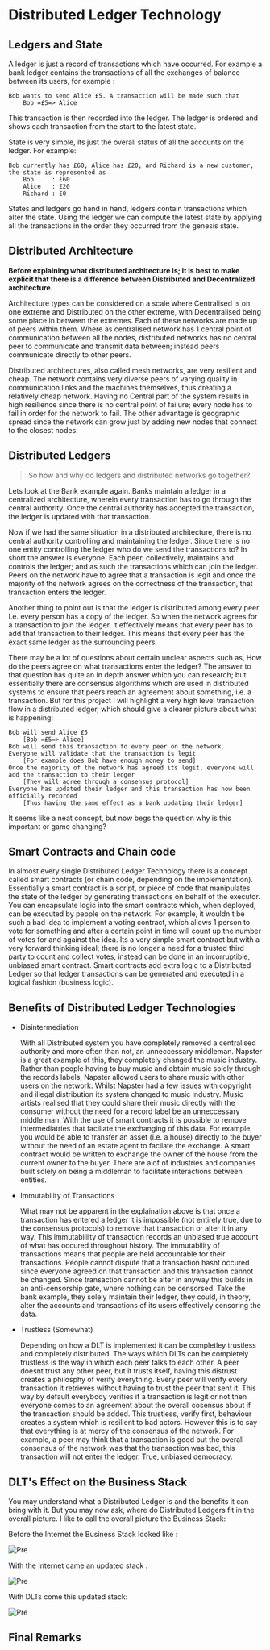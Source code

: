# Distributed Ledger Technology

## Ledgers and State

A ledger is just a record of transactions which have occurred. For example a bank ledger contains the transactions of all the exchanges of balance between its users, for example :

    Bob wants to send Alice £5. A transaction will be made such that 
        Bob =£5=> Alice

This transaction is then recorded into the ledger. The ledger is ordered and shows each transaction from the start to the latest state.

State is very simple, its just the overall status of all the accounts on the ledger. For example:

    Bob currently has £60, Alice has £20, and Richard is a new customer, the state is represented as
        Bob     : £60
        Alice   : £20
        Richard : £0

States and ledgers go hand in hand, ledgers contain transactions which alter the state. Using the ledger we can compute the latest state by applying all the transactions in the order they occurred from the genesis state.

## Distributed Architecture

**Before explaining what distributed architecture is; it is best to make explicit that there is a difference between Distributed and Decentralized architecture.**

Architecture types can be considered on a scale where Centralised is on one extreme and Distributed on the other extreme, with Decentralised being some place in between the extremes. Each of these networks are made up of peers within them. Where as centralised network has 1 central point of communication between all the nodes, distributed networks has no central peer to communicate and transmit data between; instead peers communicate directly to other peers.

Distributed architectures, also called mesh networks, are very resilient and cheap. The network contains very diverse peers of varying quality in communication links and the machines themselves, thus creating a relatively cheap network. Having no Central part of the system results in high resilience since there is no central point of failure; every node has to fail in order for the network to fail. The other advantage is geographic spread since the network can grow just by adding new nodes that connect to the closest nodes.

## Distributed Ledgers

> So how and why do ledgers and distributed networks go together?

Lets look at the Bank example again. Banks maintain a ledger in a centralized architecture, wherein every transaction has to go through the central authority. Once the central authority has accepted the transaction, the ledger is updated with that transaction.

Now if we had the same situation in a distributed architecture, there is no central authority controlling and maintaining the ledger. Since there is no one entity controlling the ledger who do we send the transactions to? In short the answer is everyone. Each peer, collectively, maintains and controls the ledger; and as such the transactions which can join the ledger. Peers on the network have to agree that a transaction is legit and once the majority of the network agrees on the correctness of the transaction, that transaction enters the ledger.

Another thing to point out is that the ledger is distributed among every peer. I.e. every person has a copy of the ledger. So when the network agrees for a transaction to join the ledger, it effectively means that every peer has to add that transaction to their ledger. This means that every peer has the exact same ledger as the surrounding peers.

There may be a lot of questions about certain unclear aspects such as, How do the peers agree on what transactions enter the ledger? The answer to that question has quite an in depth answer which you can research; but essentially there are consensus algorithms which are used in distributed systems to ensure that peers reach an agreement about something, i.e. a transaction. But for this project I will highlight a very high level transaction flow in a distributed ledger, which should give a clearer picture about what is happening:

    Bob will send Alice £5 
        [Bob =£5=> Alice]
    Bob will send this transaction to every peer on the network.
    Everyone will validate that the transaction is legit 
        [For example does Bob have enough money to send]
    Once the majority of the network has agreed its legit, everyone will add the transaction to their ledger 
        [They will agree through a consensus protocol]
    Everyone has updated their ledger and this transaction has now been officially recorded
        [Thus having the same effect as a bank updating their ledger]

It seems like a neat concept, but now begs the question why is this important or game changing?

## Smart Contracts and Chain code

In almost every single Distributed Ledger Technology there is a concept called smart contracts (or chain code, depending on the implementation). Essentially a smart contract is a script, or piece of code that manipulates the state of the ledger by generating transactions on behalf of the executor. You can encapsulate logic into the smart contracts which, when deployed, can be executed by people on the network. For example, it wouldn't be such a bad idea to implement a voting contract, which allows 1 person to vote for something and after a certain point in time will count up the number of votes for and against the idea. Its a very simple smart contract but with a very forward thinking ideal; there is no longer a need for a trusted third party to count and collect votes, instead can be done in an incorruptible, unbiased smart contract. Smart contracts add extra logic to a Distributed Ledger so that ledger transactions can be generated and executed in a logical fashion (business logic).

## Benefits of Distributed Ledger Technologies

-  Disintermediation

    With all Distributed system you have completely removed a centralised authority and more often than not, an unneccessary middleman. Napster is a great example of this, they completely changed the music industry. Rather than people having to buy music and obtain music solely through the records labels, Napster allowed users to share music with other users on the network. Whilst Napster had a few issues with copyright and illegal distribution its system changed to music industry. Music artists realised that they could share their music directly with the consumer without the need for a record label be an unneccessary middle man. With the use of smart contracts it is possible to remove intermediatries that faciliate the exchanging of this data. For example, you would be able to transfer an asset (i.e. a house) directly to the buyer without the need of an estate agent to facilate the exchange. A smart contract would be written to exchange the owner of the house from the current owner to the buyer. There are alof of industries and companies built solely on being a middleman to facilitate interactions between entities.

-  Immutability of Transactions

    What may not be apparent in the explaination above is that once a transaction has entered a ledger it is impossible (not entirely true, due to the consensus protocols) to remove that transaction or alter it in any way. This immutabililty of transaction records an unbiased true account of what has occured throughout history. The immutability of transactions means that people are held accountable for their transactions. People cannot dispute that a transaction hasnt occured since everyone agreed on that transaction and this transaction cannot be changed. Since transaction cannot be alter in anyway this builds in an anti-censorship gate, where nothing can be censorsed. Take the bank example, they solely maintain their ledger, they could, in theory, alter the accounts and transactions of its users effectively censoring the data.

-  Trustless (Somewhat)

    Depending on how a DLT is implemented it can be completley trustless and completely distributed. The ways which DLTs can be completely trustless is the way in which each peer talks to each other. A peer doesnt trust any other peer, but it trusts itself, having this distrust creates a philosphy of verify everything. Every peer will verify every transaction it retrieves without having to trust the peer that sent it. This way by default everybody verifies if a transaction is legit or not then everyone comes to an agreement about the overall cosensus about if the transaction should be added. This trustless, verify first, behaviour creates a system which is resilient to bad actors. However this is to say that everything is at mercy of the consensus of the network. For example, a peer may think that a transaction is good but the overall consensus of the network was that the transaction was bad, this transaction will not enter the ledger. True, unbiased democracy.

## DLT's Effect on the Business Stack

You may understand what a Distributed Ledger is and the benefits it can bring with it. But you may now ask, where do Distributed Ledgers fit in the overall picture. I like to call the overall picture the Business Stack:

Before the Internet the Business Stack looked like :

![Pre](../Images/preInternet.png)

With the Internet came an updated stack :

![Pre](../Images/internet.png)

With DLTs come this updated stack:

![Pre](../Images/DLT.png)


## Final Remarks
